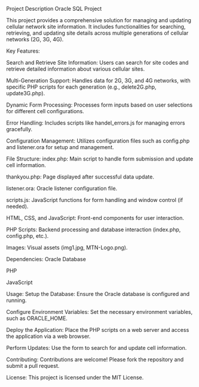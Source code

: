 Project Description
Oracle SQL Project

This project provides a comprehensive solution for managing and updating cellular network site information. It includes functionalities for searching, retrieving, and updating site details across multiple generations of cellular networks (2G, 3G, 4G).

Key Features:

Search and Retrieve Site Information: Users can search for site codes and retrieve detailed information about various cellular sites.

Multi-Generation Support: Handles data for 2G, 3G, and 4G networks, with specific PHP scripts for each generation (e.g., delete2G.php, update3G.php).

Dynamic Form Processing: Processes form inputs based on user selections for different cell configurations.

Error Handling: Includes scripts like handel_errors.js for managing errors gracefully.

Configuration Management: Utilizes configuration files such as config.php and listener.ora for setup and management.

File Structure:
index.php: Main script to handle form submission and update cell information.

thankyou.php: Page displayed after successful data update.

listener.ora: Oracle listener configuration file.

scripts.js: JavaScript functions for form handling and window control (if needed).

HTML, CSS, and JavaScript: Front-end components for user interaction.

PHP Scripts: Backend processing and database interaction (index.php, config.php, etc.).

Images: Visual assets (img1.jpg, MTN-Logo.png).


Dependencies:
Oracle Database

PHP

JavaScript

Usage:
Setup the Database: Ensure the Oracle database is configured and running.

Configure Environment Variables: Set the necessary environment variables, such as ORACLE_HOME.

Deploy the Application: Place the PHP scripts on a web server and access the application via a web browser.

Perform Updates: Use the form to search for and update cell information.

Contributing:
Contributions are welcome! Please fork the repository and submit a pull request.

License:
This project is licensed under the MIT License.
